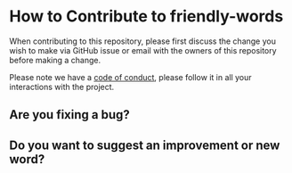 How to Contribute to friendly-words
================
When contributing to this repository, please first discuss the change you wish to make via GitHub issue or email with the owners of this repository before making a change.

Please note we have a [code of conduct](https://glitch.com/edit/#!/friendly-words?path=code_of_conduct.md), please follow it in all your interactions with the project.

Are you fixing a bug?
----------------


Do you want to suggest an improvement or new word?
----------------
